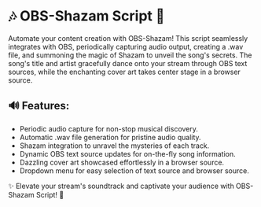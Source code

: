 # 🎶 OBS-Shazam Script 🎤

Automate your content creation with OBS-Shazam! This script seamlessly integrates with OBS, periodically capturing audio output, creating a .wav file, and summoning the magic of Shazam to unveil the song's secrets. The song's title and artist gracefully dance onto your stream through OBS text sources, while the enchanting cover art takes center stage in a browser source.

## 🔊 Features:
- Periodic audio capture for non-stop musical discovery.
- Automatic .wav file generation for pristine audio quality.
- Shazam integration to unravel the mysteries of each track.
- Dynamic OBS text source updates for on-the-fly song information.
- Dazzling cover art showcased effortlessly in a browser source.
- Dropdown menu for easy selection of text source and browser source.

✨ Elevate your stream's soundtrack and captivate your audience with OBS-Shazam Script! 🚀
